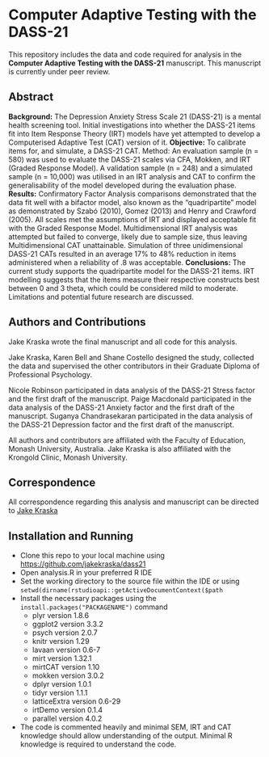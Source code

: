 # Computer Adaptive Testing with the DASS-21

This repository includes the data and code required for analysis in the **Computer Adaptive Testing with the DASS-21** manuscript. This manuscript is currently under peer review.

## Abstract

**Background:** The Depression Anxiety Stress Scale 21 (DASS-21) is a mental health screening tool. Initial investigations into whether the DASS-21 items fit into Item Response Theory (IRT) models have yet attempted to develop a Computerised Adaptive Test (CAT) version of it. **Objective:** To calibrate items for, and simulate, a DASS-21 CAT. Method: An evaluation sample (n = 580) was used to evaluate the DASS-21 scales via CFA, Mokken, and IRT (Graded Response Model). A validation sample (n = 248) and a simulated sample (n = 10,000) was utilised in an IRT analysis and CAT to confirm the generalisability of the model developed during the evaluation phase. **Results:** Confirmatory Factor Analysis comparisons demonstrated that the data fit well with a bifactor model, also known as the “quadripartite” model as demonstrated by Szabó (2010), Gomez (2013) and Henry and Crawford (2005). All scales met the assumptions of IRT and displayed acceptable fit with the Graded Response Model. Multidimensional IRT analysis was attempted but failed to converge, likely due to sample size, thus leaving Multidimensional CAT unattainable. Simulation of three unidimensional DASS-21 CATs resulted in an average 17% to 48% reduction in items administered when a reliability of .8 was acceptable. **Conclusions:** The current study supports the quadripartite model for the DASS-21 items. IRT modelling suggests that the items measure their respective constructs best between 0 and 3 theta, which could be considered mild to moderate. Limitations and potential future research are discussed.

## Authors and Contributions

Jake Kraska wrote the final manuscript and all code for this analysis.

Jake Kraska, Karen Bell and Shane Costello designed the study, collected the data and supervised the other contributors in their Graduate Diploma of Professional Psychology.

Nicole Robinson participated in data analysis of the DASS-21 Stress factor and the first draft of the manuscript. Paige Macdonald participated in the data analysis of the DASS-21 Anxiety factor and the first draft of the manuscript. Suganya Chandrasekaran participated in the data analysis of the DASS-21 Depression factor and the first draft of the manuscript.

All authors and contributors are affiliated with the Faculty of Education, Monash University, Australia. Jake Kraska is also affiliated with the Krongold Clinic, Monash University.

## Correspondence

All correspondence regarding this analysis and manuscript can be directed to [Jake Kraska](mailto:jake.kraska@monash.edu)

## Installation and Running

* Clone this repo to your local machine using https://github.com/jakekraska/dass21
* Open analysis.R in your preferred R IDE
* Set the working directory to the source file within the IDE or using `setwd(dirname(rstudioapi::getActiveDocumentContext($path`
* Install the necessary packages using the `install.packages("PACKAGENAME")` command
    * plyr version 1.8.6
    * ggplot2 version 3.3.2
    * psych version 2.0.7
    * knitr version 1.29
    * lavaan version 0.6-7
    * mirt version 1.32.1
    * mirtCAT version 1.10
    * mokken version 3.0.2
    * dplyr version 1.0.1
    * tidyr version 1.1.1
    * latticeExtra version 0.6-29
    * irtDemo version 0.1.4
    * parallel version 4.0.2
* The code is commented heavily and minimal SEM, IRT and CAT knowledge should allow understanding of the output. Minimal R knowledge is required to understand the code.